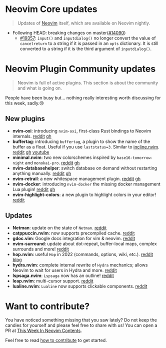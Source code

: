# Neovim Core updates

> Updates of [Neovim](https://neovim.org) itself, which are available on Neovim nightly.


- Following HEAD: breaking changes on master([#14090](https://github.com/neovim/neovim/issues/14090))
  - [#19357](https://github.com/neovim/neovim/pull/19357): `input()` and `inputdialog()` no longer convert the value of
  `cancelreturn` to a string if it is passed in  an `opts` dictionary. It is still converted to a string if it is the
  third argument of `inputdialog()`.

# Neovim Plugin Community updates

> Neovim is full of active plugins. This section is about the community and what is going on.

People have been busy but… nothing really interesting worth discussing for this week, sadly.😢

## New plugins

- **nvim-oxi**: introducing `nvim-oxi`, first-class Rust bindings to Neovim internals.
  [reddit](https://www.reddit.com/r/neovim/comments/w19jul/introducing_nvimoxi_firstclass_rust_bindings_to/)
  [gh](https://github.com/noib3/nvim-oxi)
- **buffertag**: introducing `buffertag`, a plugin to show the name of the buffer as a float. Useful if you use `laststatus=3`.
  Similar to [incline.nvim](https://github.com/b0o/incline.nvim).
  [reddit](https://www.reddit.com/r/neovim/comments/w0unus/introducing_buffertag_keep_an_eye_on_your_buffers/)
  [gh](https://github.com/ldelossa/buffertag)
  [youtube](https://www.youtube.com/watch?v=NhhsLYnYjRU)
- **minimal.nvim**: two new colorschemes inspired by `base16-tomorrow-night` and `monokai-pro`.
  [reddit](https://www.reddit.com/r/neovim/comments/w0q698/hi_guys_i_designed_two_amazing_colorschemes_for/)
  [gh](https://github.com/Yazeed1s/minimal.nvim)
- **nvim-databasehelper**: switch database on demand without restarting anything manually.
  [reddit](https://www.reddit.com/r/neovim/comments/w0jrnz/first_plugin_switch_database_on_demand_without/)
  [gh](https://github.com/abenz1267/nvim-databasehelper)
- **nvim-retrail**: a new whitespace management plugin.
  [reddit](https://www.reddit.com/r/neovim/comments/w3znvz/nvimretrail_whitespace_management_for_neovim/)
  [gh](https://github.com/zakharykaplan/nvim-retrail)
- **nvim-docker**: introducing `nvim-docker` the missing docker management Lua plugin!
  [reddit](https://www.reddit.com/r/neovim/comments/w3z8ev/introducing_nvimdocker_the_missing_docker/)
  [gh](https://github.com/dgrbrady/nvim-docker)
- **nvim-highlight-colors**: a new plugin to highlight colors in your editor!
  [reddit](https://www.reddit.com/r/neovim/comments/w3m30r/highlight_colors_in_your_editor_with/)

## Updates

- **Netman**: update on the state of `Netman`.
  [reddit](https://www.reddit.com/r/neovim/comments/w1fg2e/update_on_the_state_of_netman/)
- **catppuccin.nvim**: now supports precompiled cache.
  [reddit](https://www.reddit.com/r/neovim/comments/w15zim/catppuccinnvim_now_supports_precompiled_cache/)
- **gdoc.vim**: Google docs integration for vim & neovim.
  [reddit](https://www.reddit.com/r/neovim/comments/w0k2k3/gdocvim_google_docs_integration_for_vimneovim/)
- **nvim-surround**: update about dot-repeat, buffer-local maps, complex surrounds and more!
  [reddit](https://www.reddit.com/r/neovim/comments/vxxp0i/update_to_nvimsurround_dotrepeat_bufferlocal_maps/)
- **hop.nvim**: useful `Hop` in 2022 (commands, options, wiki, etc.).
  [reddit](https://www.reddit.com/r/neovim/comments/w20six/hopnvim_useful_hop_in_2022/)
  [blog](https://phaazon.net/blog/hop-2022)
- **hydra.nvim**: complete internal rewrite of `Hydra` mechanics; allows Neovim to wait for users in Hydra and more.
  [reddit](https://www.reddit.com/r/neovim/comments/w20cl1/hydra_update/)
- **lspsaga.nvim**: `Lspsaga` now has an outline!
  [reddit](https://www.reddit.com/r/neovim/comments/w36rqi/lspsaga_outline_support/)
- **leap.nvim**: multi-cursor support.
  [reddit](https://www.reddit.com/r/neovim/comments/w2oqy0/multicursor_magic_with_leap/)
- **lualine.nvim**: `Lualine` now supports clickable components.
  [reddit](https://www.reddit.com/r/neovim/comments/w4gcek/lualine_now_supports_clickable_components/)

# Want to contribute?

You have noticed something missing that you saw lately? Do not keep the candies for yourself and please feel free to
share with us! You can open a PR at [This Week In Neovim Contents](https://github.com/phaazon/this-week-in-neovim-contents).

Feel free to read [how to contribute](https://github.com/phaazon/this-week-in-neovim-contents/README.md#how-to-contribute) to get started.
